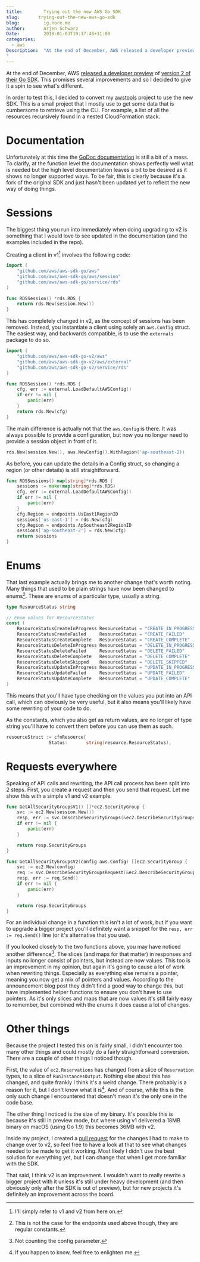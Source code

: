 ```yaml
---
title:        Trying out the new AWS Go SDK
slug:       trying-out-the-new-aws-go-sdk
blog:         ig.nore.me  
author:       Arjen Schwarz  
Date:         2018-01-03T19:17:48+11:00
categories:
  - aws
Description:  "At the end of December, AWS released a developer preview of version 2 of their Go SDK. This promises several improvements and so I decided to give it a spin to see what's different.
"
---
```


At the end of December, AWS [released a developer preview](https://aws.amazon.com/blogs/developer/aws-sdk-for-go-2-0-developer-preview/) of [version 2 of their Go SDK](https://github.com/aws/aws-sdk-go-v2). This promises several improvements and so I decided to give it a spin to see what's different.

In order to test this, I decided to convert my [awstools](https://github.com/ArjenSchwarz/awstools) project to use the new SDK. This is a small project that I mostly use to get some data that is cumbersome to retrieve using the CLI. For example, a list of all the resources recursively found in a nested CloudFormation stack.

# Documentation

Unfortunately at this time the [GoDoc documentation](https://godoc.org/github.com/aws/aws-sdk-go-v2) is still a bit of a mess. To clarify, at the function level the documentation shows perfectly well what is needed but the high level documentation leaves a bit to be desired as it shows no longer supported ways. To be fair, this is clearly because it's a fork of the original SDK and just hasn't been updated yet to reflect the new way of doing things.

# Sessions

The biggest thing you run into immediately when doing upgrading to v2 is something that I would love to see updated in the documentation (and the examples included in the repo).

Creating a client in v1[^1] involves the following code:

```go
import (
	"github.com/aws/aws-sdk-go/aws"
	"github.com/aws/aws-sdk-go/aws/session"
	"github.com/aws/aws-sdk-go/service/rds"
)

func RDSSession() *rds.RDS {
	return rds.New(session.New())
}
```

This has completely changed in v2, as the concept of sessions has been removed. Instead, you instantiate a client using solely an `aws.Config` struct. The easiest way, and backwards compatible, is to use the `externals` package to do so.

```go
import (
	"github.com/aws/aws-sdk-go-v2/aws"
	"github.com/aws/aws-sdk-go-v2/aws/external"
	"github.com/aws/aws-sdk-go-v2/service/rds"
)

func RDSSession() *rds.RDS {
	cfg, err := external.LoadDefaultAWSConfig()
	if err != nil {
		panic(err)
	}
	return rds.New(cfg)
}
```

The main difference is actually not that the `aws.Config` is there. It was always possible to provide a configuration, but now you no longer need to provide a session object in front of it.

```go
rds.New(session.New(), aws.NewConfig().WithRegion('ap-southeast-2))
```

As before, you can update the details in a Config struct, so changing a region (or other details) is still straightforward.

```go
func RDSSessions() map[string]*rds.RDS {
	sessions := make(map[string]*rds.RDS)
	cfg, err := external.LoadDefaultAWSConfig()
	if err != nil {
		panic(err)
	}
	cfg.Region = endpoints.UsEast1RegionID
	sessions['us-east-1'] = rds.New(cfg)
	cfg.Region = endpoints.ApSoutheast2RegionID
 	sessions['ap-southeast-2'] = rds.New(cfg)
	return sessions
}
```

# Enums

That last example actually brings me to another change that's worth noting. Many things that used to be plain strings have now been changed to enums[^2]. These are enums of a particular type, usually a string. 

```go
type ResourceStatus string

// Enum values for ResourceStatus
const (
	ResourceStatusCreateInProgress ResourceStatus = "CREATE_IN_PROGRESS"
	ResourceStatusCreateFailed     ResourceStatus = "CREATE_FAILED"
	ResourceStatusCreateComplete   ResourceStatus = "CREATE_COMPLETE"
	ResourceStatusDeleteInProgress ResourceStatus = "DELETE_IN_PROGRESS"
	ResourceStatusDeleteFailed     ResourceStatus = "DELETE_FAILED"
	ResourceStatusDeleteComplete   ResourceStatus = "DELETE_COMPLETE"
	ResourceStatusDeleteSkipped    ResourceStatus = "DELETE_SKIPPED"
	ResourceStatusUpdateInProgress ResourceStatus = "UPDATE_IN_PROGRESS"
	ResourceStatusUpdateFailed     ResourceStatus = "UPDATE_FAILED"
	ResourceStatusUpdateComplete   ResourceStatus = "UPDATE_COMPLETE"
)
```

This means that you'll have type checking on the values you put into an API call, which can obviously be very useful, but it also means you'll likely have some rewriting of your code to do.

As the constants, which you also get as return values, are no longer of type string you'll have to convert them before you can use them as such.

```go
resourceStruct := cfnResource{
				Status:       string(resource.ResourceStatus),
```

# Requests everywhere

Speaking of API calls and rewriting, the API call process has been split into 2 steps. First, you create a request and then you send that request. Let me show this with a simple v1 and v2 example.

```go
func GetAllSecurityGroupsV1() []*ec2.SecurityGroup {
	svc := ec2.New(session.New())
	resp, err := svc.DescribeSecurityGroups(&ec2.DescribeSecurityGroupsInput{})
	if err != nil {
		panic(err)
	}

	return resp.SecurityGroups
}
```

```go
func GetAllSecurityGroupsV2(config aws.Config) []ec2.SecurityGroup {
	svc := ec2.New(config)
	req := svc.DescribeSecurityGroupsRequest(&ec2.DescribeSecurityGroupsInput{})
	resp, err := req.Send()
	if err != nil {
		panic(err)
	}

	return resp.SecurityGroups
}
```

For an individual change in a function this isn't a lot of work, but if you want to upgrade a bigger project you'll definitely want a snippet for the `resp, err := req.Send()` line (or it's alternative that you use).

If you looked closely to the two functions above, you may have noticed another difference[^3]. The slices (and maps for that matter) in responses and inputs no longer consist of pointers, but instead are now values. This too is an improvement in my opinion, but again it's going to cause a lot of work when rewriting things. Especially as everything else remains a pointer, meaning you now get a mix of pointers and values. According to the announcement blog post they didn't find a good way to change this, but have implemented helper functions to ensure you don't have to use pointers. As it's only slices and maps that are now values it's still fairly easy to remember, but combined with the enums it does cause a lot of changes.

# Other things

Because the project I tested this on is fairly small, I didn't encounter too many other things and could mostly do a fairly straightforward conversion. There are a couple of other things I noticed though.

First, the value of `ec2.Reservations` has changed from a slice of `Reservation` types, to a slice of `RunInstancesOutput`. Nothing else about this has changed, and quite frankly I think it's a weird change. There probably is a reason for it, but I don't know what it is[^4]. And of course, while this is the only such change I encountered that doesn't mean it's the only one in the code base.

The other thing I noticed is the size of my binary. It's possible this is because it's still in preview mode, but where using v1 delivered a 18MB binary on macOS (using Go 1.9) this becomes 36MB with v2. 

Inside my project, I created a [pull request](https://github.com/ArjenSchwarz/awstools/pull/1) for the changes I had to make to change over to v2, so feel free to have a look at that to see what changes needed to be made to get it working. Most likely I didn't use the best solution for everything yet, but I can change that when I get more familiar with the SDK.

That said, I think v2 is an improvement. I wouldn't want to really rewrite a bigger project with it unless it's still under heavy development (and then obviously only after the SDK is out of preview), but for new projects it's definitely an improvement across the board.

[^1]:	I'll simply refer to v1 and v2 from here on.

[^2]:	This is not the case for the endpoints used above though, they are regular constants.

[^3]:	Not counting the config parameter.

[^4]:	If you happen to know, feel free to enlighten me.
